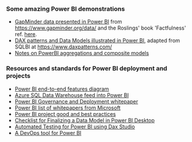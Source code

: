 ### Some amazing Power BI demonstrations

- [GapMinder data presented in Power BI](https://tomfox7.github.io/PowerBI-samples-GapMinder/) 
  from <https://www.gapminder.org/data/> and the Roslings' book 'Factfulness' ref. [here](https://en.wikipedia.org/wiki/Factfulness:_Ten_Reasons_We%27re_Wrong_About_the_World_%E2%80%93_and_Why_Things_Are_Better_Than_You_Think).
- [DAX patterns and Data Models illustrated in Power BI](https://tomfox7.github.io/PowerBI-samples-DAX-patterns/), 
  adapted from SQLBI at <https://www.daxpatterns.com/>
- [Notes on PowerBI aggregations and composite models](https://tomfox7.github.io/PowerBI-aggregations-composite-models/)
  
### Resources and standards for Power BI deployment and projects

- [Power BI end-to-end features diagram](https://www.coatesdatastrategies.com/s/PowerBIEndToEndDiagram_MelissaCoates.pdf)
- [Azure SQL Data Warehouse feed into Power BI](https://azure.microsoft.com/en-gb/services/sql-data-warehouse/)
- [Power BI Governance and Deployment whitepaper](https://docs.microsoft.com/en-gb/power-bi/service-admin-governance)
- [Power BI list of whitepapers from Microsoft](https://docs.microsoft.com/en-gb/power-bi/whitepapers)
- [Power BI project good and best practices](https://sqlserverbi.blog/2019/08/24/power-bi-project-good-and-best-practices/)
- [Checklist for Finalizing a Data Model in Power BI Desktop](https://www.sqlchick.com/entries/2017/12/23/checklist-for-finalizing-a-data-model-in-power-bi-desktop)
- [Automated Testing for Power BI using Dax Studio](https://powerpivotpro.com/2018/09/automated-testing-using-dax-for-power-bi/)
- [A DevOps tool for Power BI](https://www.powerbisentinel.com/power-bi-devops/)
